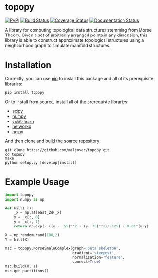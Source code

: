 # topopy
[![PyPI](https://img.shields.io/pypi/v/topopy.svg)](https://pypi.python.org/pypi/topopy)
[![Build Status](https://travis-ci.org/maljovec/topopy.svg?branch=master)](https://travis-ci.org/maljovec/topopy)
[![Coverage Status](https://coveralls.io/repos/github/maljovec/topopy/badge.svg?branch=master)](https://coveralls.io/github/maljovec/topopy?branch=master)
[![Documentation Status](https://readthedocs.org/projects/topopy/badge/?version=latest)](https://topopy.readthedocs.io/en/latest/?badge=latest)

A library for computing topological data structures stemming from Morse Theory. Given a set of arbitrarily arranged points in any dimension, this library is able to construct approximate topological structures using a neighborhood graph to simulate manifold structures.

# Installation

Currently, you can use [pip](https://pip.pypa.io/en/stable/) to install this package
and all of its prerequisite libraries:

```
pip install topopy
```

Or to install from source, install all of the prerequiste libraries:

* [scipy](https://www.scipy.org/)
* [numpy](http://www.numpy.org/)
* [sckit-learn](http://scikit-learn.org/)
* [networkx](https://networkx.github.io/)
* [nglpy](https://github.com/maljovec/nglpy)

And then clone and build the source repository:

```
git clone https://github.com/maljovec/topopy.git
cd topopy
make
python setup.py [develop|install]
```

# Example Usage

```python
import topopy
import numpy as np

def hill(_x):
    _x = np.atleast_2d(_x)
    x = _x[:, 0]
    y = _x[:, 1]
    return np.exp(- ((x - .55)**2 + (y-.75)**2)/.125) + 0.01*(x+y)

X = np.random.rand(100,2)
Y = hill(X)

msc = topopy.MorseSmaleComplex(graph='beta skeleton',
                               gradient='steepest',
                               normalization='feature',
                               connect=True)
msc.build(X, Y)
msc.get_partitions()
```
